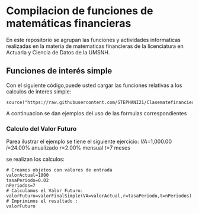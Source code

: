 # Compilacion de funciones de matemáticas financieras 

En este repositorio se agrupan las funciones y actividades informaticas realizadas en la materia de matematicas financieras  de la licenciatura en Actuaria y Ciencia de Datos de la UMSNH.

## Funciones de interés simple

Con el siguiente código,puede usted cargar las funciones relativas a los calculos de interes simple:


```{r}
source("https://raw.githubusercontent.com/STEPHANI21/Clasematefinanciera2024/refs/heads/main/formulasInteresSimple.R")
```
A continuacion se dan ejemplos del uso de las formulas correspondientes 

### Calculo del Valor Futuro 

Parea ilustrar el ejemplo se tiene el siguiente ejercicio:
$VA$=1,000.00
$i$=24.00% anualizado
$r$=2.00% mensual
$t$=7 meses

se realizan los calculos:
```{r}
# Creamos objetos con valores de entrada
valorActual=1000
tasaPeriodo=0.02
nPeriodos=7
# Calculamos el Valor Futuro:
valorFuturo=valorFinalSimple(VA=valorActual,r=tasaPeriodo,t=nPeriodos)
# Imprimimos el resultado :
valorFuturo
```

